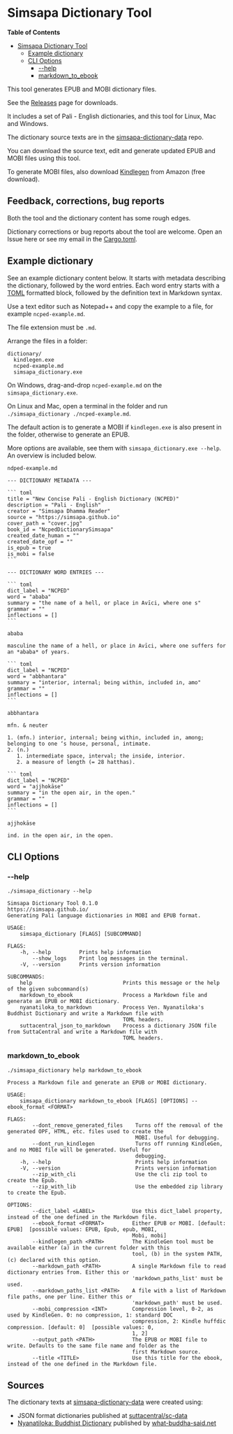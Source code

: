 # Simsapa Dictionary Tool

<!-- markdown-toc start - Don't edit this section. Run M-x markdown-toc-refresh-toc -->
**Table of Contents**

- [Simsapa Dictionary Tool](#simsapa-dictionary-tool)
    - [Example dictionary](#example-dictionary)
    - [CLI Options](#cli-options)
        - [--help](#--help)
        - [markdown_to_ebook](#markdowntoebook)

<!-- markdown-toc end -->

This tool generates EPUB and MOBI dictionary files.

See the [Releases](https://github.com/simsapa/simsapa-dictionary/releases) page for downloads.

It includes a set of Pali - English dictionaries, and this tool for Linux, Mac and Windows.

The dictionary source texts are in the [simsapa-dictionary-data](https://github.com/simsapa/simsapa-dictionary-data) repo.

You can download the source text, edit and generate updated EPUB and MOBI files using this tool.

To generate MOBI files, also download [Kindlegen](https://www.amazon.com/gp/feature.html?docId=1000765211) from Amazon (free download).

## Feedback, corrections, bug reports

Both the tool and the dictionary content has some rough edges.

Dictionary corrections or bug reports about the tool are welcome. Open an Issue
here or see my email in the [Cargo.toml](Cargo.toml).

## Example dictionary

See an example dictionary content below. It starts with metadata describing the
dictionary, followed by the word entries. Each word entry starts with a
[TOML](https://github.com/toml-lang/toml) formatted block, followed by the
definition text in Markdown syntax.

Use a text editor such as Notepad++ and copy the example to a file, for example `ncped-example.md`.

The file extension must be `.md`.

Arrange the files in a folder:

```
dictionary/
  kindlegen.exe
  ncped-example.md
  simsapa_dictionary.exe
```

On Windows, drag-and-drop `ncped-example.md` on the `simsapa_dictionary.exe`.

On Linux and Mac, open a terminal in the folder and run `./simsapa_dictionary ./ncped-example.md`.

The default action is to generate a MOBI if `kindlegen.exe` is also present in the folder, otherwise to generate an EPUB.

More options are available, see them with `simsapa_dictionary.exe --help`. An overview is included below.

```
ndped-example.md
```

    --- DICTIONARY METADATA ---
    
    ``` toml
    title = "New Concise Pali - English Dictionary (NCPED)"
    description = "Pali - English"
    creator = "Simsapa Dhamma Reader"
    source = "https://simsapa.github.io"
    cover_path = "cover.jpg"
    book_id = "NcpedDictionarySimsapa"
    created_date_human = ""
    created_date_opf = ""
    is_epub = true
    is_mobi = false
    ```
    
    --- DICTIONARY WORD ENTRIES ---
    
    ``` toml
    dict_label = "NCPED"
    word = "ababa"
    summary = "the name of a hell, or place in Avīci, where one s"
    grammar = ""
    inflections = []
    ```
    
    ababa
    
    masculine the name of a hell, or place in Avīci, where one suffers for an *ababa* of years.
    
    ``` toml
    dict_label = "NCPED"
    word = "abbhantara"
    summary = "interior, internal; being within, included in, amo"
    grammar = ""
    inflections = []
    ```
    
    abbhantara
    
    mfn. & neuter
    
    1. (mfn.) interior, internal; being within, included in, among; belonging to one ‘s house, personal, intimate.
    2. (n.)
       1. intermediate space, interval; the inside, interior.
       2. a measure of length (= 28 hatthas).
    
    ``` toml
    dict_label = "NCPED"
    word = "ajjhokāse"
    summary = "in the open air, in the open."
    grammar = ""
    inflections = []
    ```
    
    ajjhokāse
    
    ind. in the open air, in the open.

## CLI Options

### --help

```
./simsapa_dictionary --help
```

```
Simsapa Dictionary Tool 0.1.0
https://simsapa.github.io/
Generating Pali language dictionaries in MOBI and EPUB format.

USAGE:
    simsapa_dictionary [FLAGS] [SUBCOMMAND]

FLAGS:
    -h, --help         Prints help information
        --show_logs    Print log messages in the terminal.
    -V, --version      Prints version information

SUBCOMMANDS:
    help                             Prints this message or the help of the given subcommand(s)
    markdown_to_ebook                Process a Markdown file and generate an EPUB or MOBI dictionary.
    nyanatiloka_to_markdown          Process Ven. Nyanatiloka's Buddhist Dictionary and write a Markdown file with
                                     TOML headers.
    suttacentral_json_to_markdown    Process a dictionary JSON file from SuttaCentral and write a Markdown file with
                                     TOML headers.
```

### markdown_to_ebook

```
./simsapa_dictionary help markdown_to_ebook
```

```
Process a Markdown file and generate an EPUB or MOBI dictionary.

USAGE:
    simsapa_dictionary markdown_to_ebook [FLAGS] [OPTIONS] --ebook_format <FORMAT>

FLAGS:
        --dont_remove_generated_files    Turns off the removal of the generated OPF, HTML, etc. files used to create the
                                         MOBI. Useful for debugging.
        --dont_run_kindlegen             Turns off running KindleGen, and no MOBI file will be generated. Useful for
                                         debugging.
    -h, --help                           Prints help information
    -V, --version                        Prints version information
        --zip_with_cli                   Use the cli zip tool to create the Epub.
        --zip_with_lib                   Use the embedded zip library to create the Epub.

OPTIONS:
        --dict_label <LABEL>            Use this dict_label property, instead of the one defined in the Markdown file.
        --ebook_format <FORMAT>         Either EPUB or MOBI. [default: EPUB]  [possible values: EPUB, Epub, epub, MOBI,
                                        Mobi, mobi]
        --kindlegen_path <PATH>         The KindleGen tool must be available either (a) in the current folder with this
                                        tool, (b) in the system PATH, (c) declared with this option.
        --markdown_path <PATH>          A single Markdown file to read dictionary entries from. Either this or
                                        'markdown_paths_list' must be used.
        --markdown_paths_list <PATH>    A file with a list of Markdown file paths, one per line. Either this or
                                        'markdown_path' must be used.
        --mobi_compression <INT>        Compression level, 0-2, as used by KindleGen. 0: no compression, 1: standard DOC
                                        compression, 2: Kindle huffdic compression. [default: 0]  [possible values: 0,
                                        1, 2]
        --output_path <PATH>            The EPUB or MOBI file to write. Defaults to the same file name and folder as the
                                        first Markdown source.
        --title <TITLE>                 Use this title for the ebook, instead of the one defined in the Markdown file.
```

## Sources

The dictionary texts at [simsapa-dictionary-data](https://github.com/simsapa/simsapa-dictionary-data) were created using:

- JSON format dictionaries published at [suttacentral/sc-data](https://github.com/suttacentral/sc-data)
- [Nyanatiloka: Buddhist Dictionary](https://what-buddha-said.net/library/Buddhist.Dictionary/index_dict.n2.htm) published by [what-buddha-said.net](https://what-buddha-said.net/)

